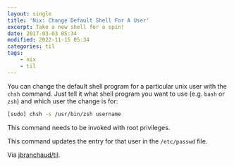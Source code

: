 ```yaml
---
layout: single
title: 'Nix: Change Default Shell For A User'
excerpt: Take a new shell for a spin!
date: 2017-03-03 05:34
modified: 2022-11-15 05:34
categories: til
tags:
    - nix
    - til
---
```


You can change the default shell program for a particular unix user with the
`chsh` command. Just tell it what shell program you want to use (e.g. `bash`
or `zsh`) and which user the change is for:

```bash
[sudo] chsh -s /usr/bin/zsh username
```

This command needs to be invoked with root privileges.

This command updates the entry for that user in the `/etc/passwd` file.

Via [jbranchaud/til](https://github.com/jbranchaud/til).
